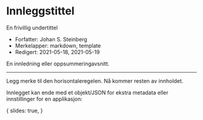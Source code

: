 # Innleggstittel

En frivillig undertittel

- Forfatter: Johan S. Steinberg
- Merkelapper: markdown, template
- Redigert: 2021-05-18, 2021-05-19

En innledning eller oppsummeringavsnitt.

---

Legg merke til den horisontaleregelen. Nå kommer resten av innholdet.

Innlegget kan ende med et objekt/JSON for ekstra metadata eller innstillinger for en applikasjon:

{
	slides: true,
}
